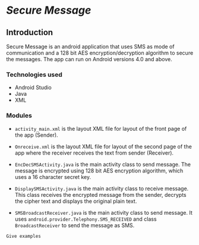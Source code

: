 # *Secure Message*
## Introduction
Secure Message is an android application that uses SMS as mode of communication and a 128 bit AES encryption/decryption algorithm to secure the messages. The app can run on Android versions 4.0 and above.

### Technologies used

* Android Studio
* Java
* XML

### Modules

* ``activity_main.xml`` is the layout XML file for layout of the front page of the app (Sender).

* ``Onreceive.xml`` is the layout XML file for layout of the second page of the app where the receiver receives the text from sender (Receiver).

* ``EncDecSMSActivity.java`` is the main activity class to send message. The message is encrypted using 128 bit AES encryption algorithm, which uses a 16 character secret key.

* ``DisplaySMSActivity.java`` is the main activity class to receive message. This class receives the encrypted message from the sender, decrypts the cipher text and displays the original plain text.

* ``SMSBroadcastReceiver.java`` is the main activity class to send message. It uses ``android.provider.Telephony.SMS_RECEIVED`` and class ``BroadcastReceiver`` to send the message as SMS.
```
Give examples
```
